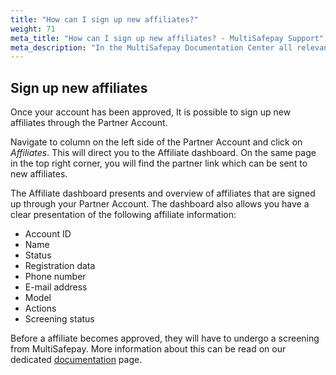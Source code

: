 ```yaml
---
title: "How can I sign up new affiliates?"
weight: 71
meta_title: "How can I sign up new affiliates? - MultiSafepay Support"
meta_description: "In the MultiSafepay Documentation Center all relevant information regarding our Plugins and API. As well as Support pages for Payment Method, Tools and General Questions. You can also find the contact details of our Support Team and Integration Team."
---
```


## Sign up new affiliates

Once your account has been approved, It is possible to sign up new affiliates through the Partner Account.

Navigate to column on the left side of the Partner Account and click on _Affiliates_. This will direct you to the Affiliate dashboard.
On the same page in the top right corner, you will find the partner link which can be sent to new affiliates.

The Affiliate dashboard presents and overview of affiliates that are signed up through your Partner Account. The dashboard also allows you have a clear presentation of the following affiliate information:

* Account ID
* Name
* Status
* Registration data
* Phone number
* E-mail address
* Model
* Actions
* Screening status

Before a affiliate becomes approved, they will have to undergo a screening from MultiSafepay. More information about this can be read on our dedicated [documentation]( https://docs.multisafepay.com/faq/getting-started/account-approval/) page.
